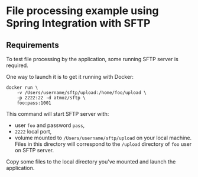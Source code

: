 # File processing example using Spring Integration with SFTP 

## Requirements
 
To test file processing by the application, some running SFTP server is required.

One way to launch it is to get it running with Docker:
```
docker run \               
    -v /Users/username/sftp/upload:/home/foo/upload \
    -p 2222:22 -d atmoz/sftp \
    foo:pass:1001
``` 

This command will start SFTP server with:
 - user `foo` and password `pass`,
 - `2222` local port,
 - volume mounted to `/Users/username/sftp/upload` on your local machine.
Files in this directory will correspond to the `/upload` directory of `foo` user on SFTP server.

Copy some files to the local directory you've mounted and launch the application.